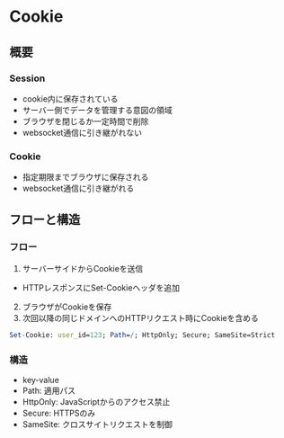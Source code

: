 # Cookie
## 概要
### Session
- cookie内に保存されている
- サーバー側でデータを管理する意図の領域
- ブラウザを閉じるか一定時間で削除
- websocket通信に引き継がれない
### Cookie
- 指定期限までブラウザに保存される
- websocket通信に引き継がれる
## フローと構造
### フロー
1. サーバーサイドからCookieを送信
  - HTTPレスポンスにSet-Cookieヘッダを追加
2. ブラウザがCookieを保存
3. 次回以降の同じドメインへのHTTPリクエスト時にCookieを含める
```mathematica
Set-Cookie: user_id=123; Path=/; HttpOnly; Secure; SameSite=Strict
```
### 構造
- key-value
- Path: 適用パス
- HttpOnly: JavaScriptからのアクセス禁止
- Secure: HTTPSのみ
- SameSite: クロスサイトリクエストを制御
